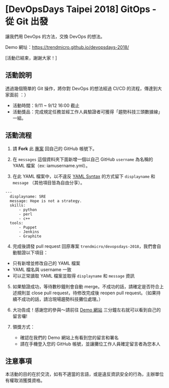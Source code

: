 # [DevOpsDays Taipei 2018] GitOps - 從 Git 出發

讓我們用 DevOps 的方法，交換 DevOps 的想法。

Demo 網址：https://trendmicro.github.io/devopsdays-2018/

[活動已結束，謝謝大家！]


## 活動說明

透過幾個簡單的 Git 操作，將你對 DevOps 的想法經過 CI/CD 的流程，傳達到大家面前 ：）

- 活動時間：9/11 ~ 9/12 16:00 截止
- 活動獎品：完成規定任務並經工作人員驗證者可獲得「趨勢科技三頭數據線」一組。

## 活動流程

1. 請 **Fork** 此 [專案](https://github.com/trendmicro/devopsdays-2018) 回自己的 GitHub 帳號下。

2. 在 `messages` 這個資料夾下面新增一個以自己 GitHub `username` 為名稱的 YAML 檔案（ex: iamusername.yml）。

3. 在此 YAML 檔案中，以不違反 [YAML Syntax](https://docs.ansible.com/ansible/latest/reference_appendices/YAMLSyntax.html) 的方式留下 `displayname` 和 `message` （其他項目皆為自由分享）。

```
---
  displayname: SRE
  message: Hope is not a strategy.
  skills:
      - python
      - perl
      - c++
  tools: 
      - Puppet
      - Jenkins
      - Graphite
```

4. 完成後請發 pull request 回原專案 `trendmicro/devopsdays-2018`，我們會自動驗證以下項目：
- 只有新增並修改自己的 YAML 檔案
- YAML 檔名與 username 一致
- 可以正常讀取 YAML 檔案並取得 `displayname` 和 `message` 資訊

5. 如果驗證成功，等待數秒鐘則會自動 merge。不成功的話，請確定是否符合上述規則並 close pull request，待修改完成後 reopen pull request。（如果持續不成功的話，請洽現場趨勢科技攤位處理。）

6. 大功告成！感謝您的參與～請前往 [Demo 網站](https://trendmicro.github.io/devopsdays-2018/) 三分鐘左右就可以看到自己的留言囉!

7. 領獎方式：<br>
    * 確認在我們的 Demo 網站上有看到您的留言和署名<br>
    * 請在手機登入您的 GitHub 帳號，並讓攤位工作人員確定留言者為您本人<br>


## 注意事項

本活動的目的在於交流，如有不適當的言語，或是違反資訊安全的行為，主辦單位有權取消獲獎資格。
